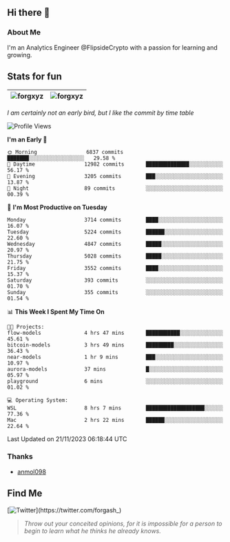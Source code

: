 ## Hi there 👋

### About Me

I'm an Analytics Engineer @FlipsideCrypto with a passion for learning and growing.
  
## Stats for fun

| <img align="center" src="https://github-readme-streak-stats.herokuapp.com/?user=forgxyz&theme=tokyonight" alt="forgxyz" /> | <img align="center" src="https://github-readme-stats.vercel.app/api?username=forgxyz&theme=tokyonight&show_icons=true" alt="forgxyz" /> |
| ------------- |------------- |

*I am certainly not an early bird, but I like the commit by time table*  

<!--START_SECTION:waka-->
![Profile Views](http://img.shields.io/badge/Profile%20Views-1-blue)

**I'm an Early 🐤** 

```text
🌞 Morning                6837 commits        ███████░░░░░░░░░░░░░░░░░░   29.58 % 
🌆 Daytime                12982 commits       ██████████████░░░░░░░░░░░   56.17 % 
🌃 Evening                3205 commits        ███░░░░░░░░░░░░░░░░░░░░░░   13.87 % 
🌙 Night                  89 commits          ░░░░░░░░░░░░░░░░░░░░░░░░░   00.39 % 
```
📅 **I'm Most Productive on Tuesday** 

```text
Monday                   3714 commits        ████░░░░░░░░░░░░░░░░░░░░░   16.07 % 
Tuesday                  5224 commits        ██████░░░░░░░░░░░░░░░░░░░   22.60 % 
Wednesday                4847 commits        █████░░░░░░░░░░░░░░░░░░░░   20.97 % 
Thursday                 5028 commits        █████░░░░░░░░░░░░░░░░░░░░   21.75 % 
Friday                   3552 commits        ████░░░░░░░░░░░░░░░░░░░░░   15.37 % 
Saturday                 393 commits         ░░░░░░░░░░░░░░░░░░░░░░░░░   01.70 % 
Sunday                   355 commits         ░░░░░░░░░░░░░░░░░░░░░░░░░   01.54 % 
```


📊 **This Week I Spent My Time On** 

```text
🐱‍💻 Projects: 
flow-models              4 hrs 47 mins       ███████████░░░░░░░░░░░░░░   45.61 % 
bitcoin-models           3 hrs 49 mins       █████████░░░░░░░░░░░░░░░░   36.43 % 
near-models              1 hr 9 mins         ███░░░░░░░░░░░░░░░░░░░░░░   10.97 % 
aurora-models            37 mins             █░░░░░░░░░░░░░░░░░░░░░░░░   05.97 % 
playground               6 mins              ░░░░░░░░░░░░░░░░░░░░░░░░░   01.02 % 

💻 Operating System: 
WSL                      8 hrs 7 mins        ███████████████████░░░░░░   77.36 % 
Mac                      2 hrs 22 mins       ██████░░░░░░░░░░░░░░░░░░░   22.64 % 
```


 Last Updated on 21/11/2023 06:18:44 UTC
<!--END_SECTION:waka-->

### Thanks
 - [anmol098](https://github.com/anmol098/waka-readme-stats/)
  
## Find Me
[![Twitter](https://img.shields.io/twitter/url/https/twitter.com/forgash_.svg?style=social&label=Follow%20%40forgash_)](https://twitter.com/forgash_)


> *Throw out your conceited opinions, for it is impossible for a person to begin to learn what he thinks he already knows.* 
